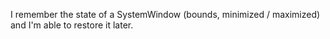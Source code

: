 I remember the state of a SystemWindow (bounds, minimized / maximized) and I'm able to restore it later.